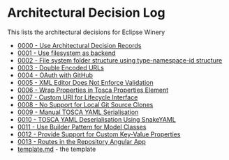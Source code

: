 # Architectural Decision Log

This lists the architectural decisions for Eclipse Winery

- [0000 - Use Architectural Decision Records](0000-use-architectural-decision-records)
- [0001 - Use filesystem as backend](0001-use-filesystem-as-backend)
- [0002 - File system folder structure using type-namespace-id structure](0002-filesystem-folder-structure-using-type-namespace-id-structure)
- [0003 - Double Encoded URLs](0003-double-encoded-urls.md)
- [0004 - OAuth with GitHub](0004-oauth.md)
- [0005 - XML Editor Does Not Enforce Validation](0005-XML-editor-does-not-enfore-validation.md.md)
- [0006 - Wrap Properties in Tosca Properties Element](0006-wrap-properties-in-tosca-properties-element.md)
- [0007 - Custom URI for Lifecycle Interface](0007-custom-URI-for-lifecycle-interface.md)
- [0008 - No Support for Local Git Source Clones](0008-no-support-for-local-git-source-clones.md)
- [0009 - Manual TOSCA YAML Serialisation](0009-manual-tosca-yaml-serialisation.md)
- [0010 - TOSCA YAML Deserialisation Using SnakeYAML](0010-tosca-yaml-deserialisation-using-snakeyaml.md)
- [0011 - Use Builder Pattern for Model Classes](0011-use-builder-pattern-for-model-classes.md)
- [0012 - Provide Support for Custom Key-Value Properties](0012-provide-support-for-custom-kv-properties.md)
- [0013 - Routes in the Repository Angular App](0013-routes-in-Angular.md)
- [template.md](template) - the template
